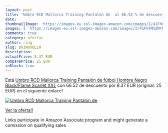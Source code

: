 ```yaml
---
layout: post
title: 'Umbro RCD Mallorca Training Pantalón de  al 66.52 % de descuento'
date: 
thumbnailImage: 'https://images-eu.ssl-images-amazon.com/images/I/41FhFMIdNYL._SL200_.jpg'
images: [ 'https://images-eu.ssl-images-amazon.com/images/I/41FhFMIdNYL._SL200_.jpg' ]
comments: true
category: ofertas
author: ring
slug: B01N8XQLLW
description:
actualPrice: 8.37 EUR
comparePrice: 25 EUR
inStock: true
---
```


Está [Umbro RCD Mallorca Training Pantalón de fútbol  Hombre  Negro  Black/Flame Scarlet   XXL](https://www.amazon.es/dp/B01N8XQLLW/?tag=tolees-21) con 66.52 de descuento por 8.37 EUR (original: 25 EUR) en el siguiente enlace!

[![Umbro RCD Mallorca Training Pantalón de ](https://images-eu.ssl-images-amazon.com/images/I/41FhFMIdNYL._SL200_.jpg)](https://www.amazon.es/dp/B01N8XQLLW/?tag=tolees-21)

[Ver la oferta!!](https://www.amazon.es/dp/B01N8XQLLW/?tag=tolees-21)

Links participate in Amazon Associate program and might generate a comission on qualifying sales


